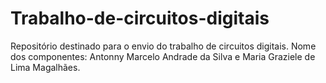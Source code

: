 # Trabalho-de-circuitos-digitais
Repositório destinado para o envio do trabalho de circuitos digitais.
Nome dos componentes: Antonny Marcelo Andrade da Silva e Maria Graziele de Lima Magalhães.
